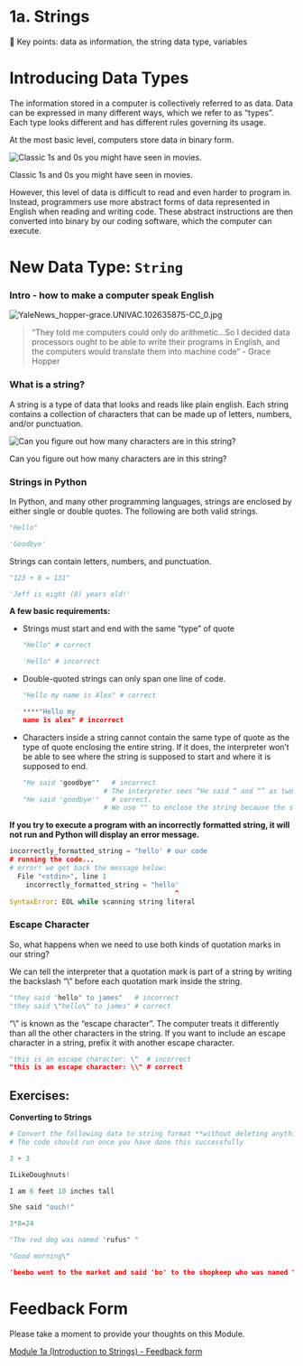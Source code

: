 # 1a. Strings

<aside>
📌 Key points: data as information, the string data type, variables

</aside>

# Introducing Data Types

The information stored in a computer is collectively referred to as data. Data can be expressed in many different ways, which we refer to as “types”. Each type looks different and has different rules governing its usage.

At the most basic level, computers store data in binary form.

![Classic 1s and 0s you might have seen in movies.](images/binary.jpg)

Classic 1s and 0s you might have seen in movies.

However, this level of data is difficult to read and even harder to program in. Instead, programmers use more abstract forms of data represented in English when reading and writing code. These abstract instructions are then converted into binary by our coding software, which the computer can execute.

# New Data Type: `String`

### Intro - how to make a computer speak English

![YaleNews_hopper-grace.UNIVAC.102635875-CC_0.jpg](images/gracehopper.jpg)

> “They told me computers could only do arithmetic…So I decided data processors ought to be able to write their programs in English, and the computers would translate them into machine code” - Grace Hopper

### What is a string?

A string is a type of data that looks and reads like plain english. Each string contains a collection of characters that can be made up of letters, numbers, and/or punctuation.

![Can you figure out how many characters are in this string?](images/Untitled.png)

Can you figure out how many characters are in this string?

### Strings in Python

In Python, and many other programming languages, strings are enclosed by either single or double quotes. The following are both valid strings.

```python
"Hello"

'Goodbye'
```

Strings can contain letters, numbers, and punctuation.

```python
"123 + 8 = 131"

'Jeff is eight (8) years old!'
```

**A few basic requirements:**

- Strings must start and end with the same “type” of quote

  ```python
  "Hello" # correct

  'Hello" # incorrect
  ```

- Double-quoted strings can only span one line of code.

  ```python
  "Hello my name is Alex" # correct

  ****"Hello my
  name is alex" # incorrect
  ```

- Characters inside a string cannot contain the same type of quote as the type of quote enclosing the entire string. If it does, the interpreter won’t be able to see where the string is supposed to start and where it is supposed to end.
  ```python
  "He said "goodbye""   # incorrect
  					  # The interpreter sees “He said “ and “” as two independent strings.
  "He said 'goodbye'"   # correct.
  					  # We use "" to enclose the string because the string contains ''
  ```

**If you try to execute a program with an incorrectly formatted string, it will not run and Python will display an error message.**

```python
incorrectly_formatted_string = "hello' # our code
# running the code...
# error! we get back the message below:
  File "<stdin>", line 1
    incorrectly_formatted_string = "hello'
                                         ^
SyntaxError: EOL while scanning string literal
```

### Escape Character

So, what happens when we need to use both kinds of quotation marks in our string?

We can tell the interpreter that a quotation mark is part of a string by writing the backslash “\” before each quotation mark inside the string.

```python
"they said "hello" to james"   # incorrect
"they said \"hello\" to james" # correct
```

“\” is known as the “escape character”. The computer treats it differently than all the other characters in the string. If you want to include an escape character in a string, prefix it with another escape character.

```python
"this is an escape character: \"  # incorrect
"this is an escape character: \\" # correct
```

## Exercises:

**Converting to Strings**

```python
# Convert the following data to string format **without deleting anything**
# The code should run once you have done this successfully

3 + 3

ILikeDoughnuts!

I am 6 feet 10 inches tall

She said "ouch!"

3*8=24

"The red dog was named "rufus" "

"Good morning\"

'beebo went to the market and said 'bo' to the shopkeep who was named "obeeb"'
```

# Feedback Form

Please take a moment to provide your thoughts on this Module.

[Module 1a (Introduction to Strings) - Feedback form](https://forms.gle/PVF8R1WMNr1hJ8N28)

